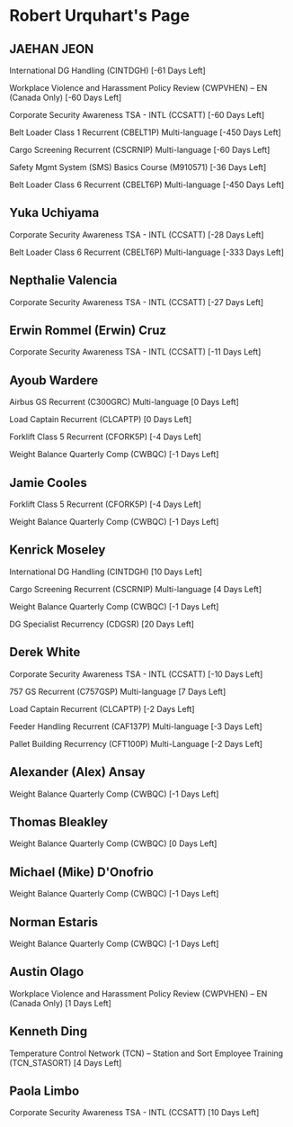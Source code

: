 Robert Urquhart's Page
======================

JAEHAN JEON
-----------


International DG Handling (CINTDGH) [-61 Days Left]


Workplace Violence and Harassment Policy Review (CWPVHEN) – EN (Canada Only) [-60 Days Left]


Corporate Security Awareness TSA - INTL (CCSATT) [-60 Days Left]


Belt Loader Class 1 Recurrent (CBELT1P) Multi-language [-450 Days Left]


Cargo Screening Recurrent (CSCRNIP) Multi-language [-60 Days Left]


Safety Mgmt System (SMS) Basics Course (M910571) [-36 Days Left]


Belt Loader Class 6 Recurrent (CBELT6P) Multi-language [-450 Days Left]

Yuka Uchiyama
-------------


Corporate Security Awareness TSA - INTL (CCSATT) [-28 Days Left]


Belt Loader Class 6 Recurrent (CBELT6P) Multi-language [-333 Days Left]

Nepthalie Valencia
------------------


Corporate Security Awareness TSA - INTL (CCSATT) [-27 Days Left]

Erwin Rommel (Erwin) Cruz
-------------------------


Corporate Security Awareness TSA - INTL (CCSATT) [-11 Days Left]

Ayoub Wardere
-------------


Airbus GS Recurrent (C300GRC) Multi-language [0 Days Left]


Load Captain Recurrent (CLCAPTP) [0 Days Left]


Forklift Class 5 Recurrent (CFORK5P) [-4 Days Left]


Weight Balance Quarterly Comp (CWBQC) [-1 Days Left]

Jamie Cooles
------------


Forklift Class 5 Recurrent (CFORK5P) [-4 Days Left]


Weight Balance Quarterly Comp (CWBQC) [-1 Days Left]

Kenrick Moseley
---------------


International DG Handling (CINTDGH) [10 Days Left]


Cargo Screening Recurrent (CSCRNIP) Multi-language [4 Days Left]


Weight Balance Quarterly Comp (CWBQC) [-1 Days Left]


DG Specialist Recurrency (CDGSR) [20 Days Left]

Derek White
-----------


Corporate Security Awareness TSA - INTL (CCSATT) [-10 Days Left]


757 GS Recurrent (C757GSP) Multi-language [7 Days Left]


Load Captain Recurrent (CLCAPTP) [-2 Days Left]


Feeder Handling Recurrent (CAF137P) Multi-language [-3 Days Left]


Pallet Building Recurrency (CFT100P) Multi-Language [-2 Days Left]

Alexander (Alex) Ansay
----------------------


Weight Balance Quarterly Comp (CWBQC) [-1 Days Left]

Thomas Bleakley
---------------


Weight Balance Quarterly Comp (CWBQC) [0 Days Left]

Michael (Mike) D'Onofrio
------------------------


Weight Balance Quarterly Comp (CWBQC) [-1 Days Left]

Norman Estaris
--------------


Weight Balance Quarterly Comp (CWBQC) [-1 Days Left]

Austin Olago
------------


Workplace Violence and Harassment Policy Review (CWPVHEN) – EN (Canada Only) [1 Days Left]

Kenneth Ding
------------


Temperature Control Network (TCN) – Station and Sort Employee Training (TCN\_STASORT) [4 Days Left]

Paola Limbo
-----------


Corporate Security Awareness TSA - INTL (CCSATT) [10 Days Left]

